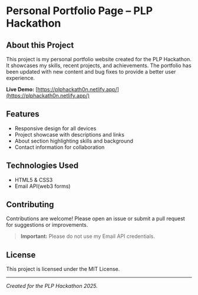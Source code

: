 # Personal Portfolio Page – PLP Hackathon

## About this Project

This project is my personal portfolio website created for the PLP Hackathon. It showcases my skills, recent projects, and achievements. The portfolio has been updated with new content and bug fixes to provide a better user experience.

**Live Demo:** [https://plphackath0n.netlify.app/](https://plphackath0n.netlify.app/)

## Features

- Responsive design for all devices
- Project showcase with descriptions and links
- About section highlighting skills and background
- Contact information for collaboration

## Technologies Used

- HTML5 & CSS3
- Email API(web3 forms)

## Contributing

Contributions are welcome! Please open an issue or submit a pull request for suggestions or improvements.

> **Important:** Please do not use my Email API credentials.

## License

This project is licensed under the MIT License.

---

*Created for the PLP Hackathon 2025.*
